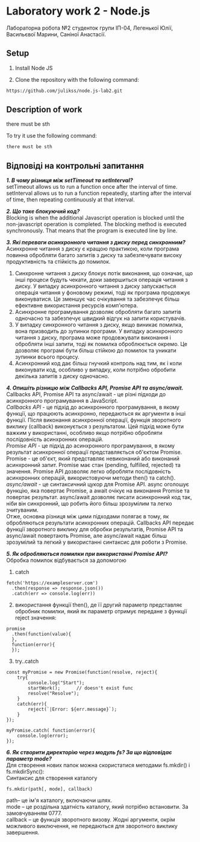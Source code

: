 # Laboratory work 2 - Node.js
Лабораторна робота №2 студенток групи ІП-04, Легенької Юлії, Васильєвої Марини, Саніної Анастасії.

## Setup
1. Install Node JS

2. Clone the repository with the following command:
```bash
https://github.com/julikss/node.js-lab2.git
```

## Description of work
there must be sth

To try it use the following command:
```bash
there must be sth
```


## Відповіді на контрольні запитання

***1. В чому різниця між setTimeout та setInterval?***
<br/>
setTimeout allows us to run a function once after the interval of time. setInterval allows us to run a function repeatedly, starting after the interval of time, then repeating continuously at that interval.

***2. Що таке блокуючий код?***
<br/>
Blocking is when the additional Javascript operation is blocked until the non-javascript operation is completed. The blocking method is executed synchronously. That means that the program is executed line by line.

***3. Які переваги асинхронного читання з диску перед синхронним?***
<br/>
Асинхронне читання з диску є кращою практикою, коли програма повинна обробляти багато запитів з диску та забезпечувати високу продуктивність та стійкість до помилок.
1. Синхронне читання з диску блокує потік виконання, що означає, що інші процеси будуть чекати, доки завершиться операція читання з диску. У випадку асинхронного читання з диску запускається операція читання у фоновому режимі, тоді як програма продовжує виконуватися. Це зменшує час очікування та забезпечує більш ефективне використання ресурсів комп'ютера.
2. Асинхронне програмування дозволяє обробляти багато запитів одночасно та забезпечує швидкий відгук на запити користувачів.
3. У випадку синхронного читання з диску, якщо виникає помилка, вона призводить до зупинки програми. У випадку асинхронного читання з диску, програма може продовжувати виконання і обробляти інші запити, тоді як помилка оброблюється окремо. Це дозволяє програмі бути більш стійкою до помилок та уникати зупинки всього процесу.
4. Асинхронний код дає більш гнучкий контроль над тим, як і коли виконувати код, особливо у випадку, коли потрібно обробити декілька запитів з диску одночасно.

***4. Опишіть різницю між Callbacks API, Promise API та async/await.***
<br/>
Callbacks API, Promise API та async/await - це різні підходи до асинхронного програмування в JavaScript.
<br/>*Callbacks API* - це підхід до асинхронного програмування, в якому функції, що працюють асинхронно, передаються як аргументи в інші функції. Після виконання асинхронної операції, функція зворотного виклику (callback) виконується з результатом. Цей підхід може бути важким у використанні, особливо якщо потрібно обробляти послідовність асинхронних операцій.
<br/>*Promise API* - це підхід до асинхронного програмування, в якому результат асинхронної операції представляється об'єктом Promise. Promise - це об'єкт, який представляє невиконаний або виконаний асинхронний запит. Promise має стан (pending, fulfilled, rejected) та значення. Promise API дозволяє легко обробляти послідовність асинхронних операцій, використовуючи методи then() та catch().
<br/>*async/await* - це синтаксичний цукор для Promise API. async оголошує функцію, яка повертає Promise, а await очікує на виконання Promise та повертає результат. async/await дозволяє писати асинхронний код так, ніби він синхронний, що робить його більш зрозумілим та легко зчитуваним.
<br/>Отже, основна різниця між цими підходами полягає в тому, як обробляються результати асинхронних операцій. Callbacks API передає функції зворотного виклику для обробки результатів, Promise API та async/await повертають Promise, але async/await надає більш зрозумілий та легкий у використанні синтаксис для роботи з Promise.

***5. Як обробляються помилки при використанні Promise API?***
<br/>
Обробка помилок відбувається за допомогою
1. catch
```
fetch('https://exampleserver.com')
  .then(response => response.json())
  .catch(err => console.log(err)) 
```
2. використання функції then(), де її другий параметр представляє обробник помилки, який як параметр отримує передане з функції reject значення:
```
promise
  .then(function(value){
  },
  function(error){
  });
```
3. try..catch
```
const myPromise = new Promise(function(resolve, reject){
    try{
        console.log("Start");
        startWork();      // doesn't exist func
        resolve("Resolve");
    }
    catch(err){
        reject(`|Error: ${err.message}`);
    }
});

myPromise.catch( function(error){
    console.log(error);
});
```

***6. Як створити директорію через модуль fs? За що відповідає параметр mode?***
<br/>
Для створення нових папок можна скористатися методами fs.mkdir() і fs.mkdirSync():
<br/>
Синтаксис для створення каталогу
```
fs.mkdir(path[, mode], callback)
```
path– це ім'я каталогу, включаючи шлях.
<br/>
mode – це роздільна здатність каталогу, який потрібно встановити. За замовчуванням 0777.
<br/>
callback – це функція зворотного визову. Жодні аргументи, окрім можливого виключення, не передаються для зворотного виклику завершення.

